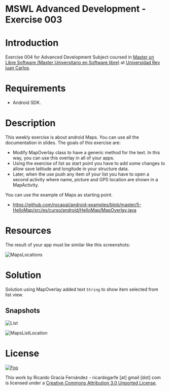 MSWL Advanced Development - Exercise 003
=========================================

# Introduction

Exercise 004 for Advanced Development Subject coursed in [Master on Libre Software (Master Universitario en Software libre)](http://master.libresoft.es/) at [Universidad Rey juan Carlos](http://www.urjc.es/).

# Requirements

* Android SDK.

# Description 

This weekly exercise is about android Maps. You can use all the documentation in slides. The goals of this exercise are:

* Modify MapOverlay class to have a generic method for the text. In this way, you can use this overlay in all of your apps.
* Using the exercise of list as start point you have to add some changes to allow save latitude and longitude in your structure data.
* Later, when the use push any item of your list you have to open a second activity where name, picture and GPS location are shown in a MapActivity.

You can use the example of Maps as starting point.

* https://github.com/rocapal/android-examples/blob/master/5-HelloMap/src/es/curso/android/HelloMap/MapOverlay.java

# Resources

The result of your app must be similar like this screenshots:

![MapsLocations](https://raw.github.com/ricardogarfe/mswl-advanced-development/master/android/exercises/GoogleMapsExercise/assets/example.png)

# Solution

Solution using MapOverlay added text `String` to show item selected from list view.

## Snapshots

![List](https://raw.github.com/ricardogarfe/mswl-advanced-development/master/android/exercises/GoogleMapsExercise/assets/lista-objetos.png)

![MapsListLocation](https://raw.github.com/ricardogarfe/mswl-advanced-development/master/android/exercises/GoogleMapsExercise/assets/show-location.png)

# License

<a href="http://creativecommons.org/licenses/by/3.0/" rel="Creative Commons Attribution 3.0">![Foo](http://i.creativecommons.org/l/by/3.0/88x31.png)</a>

This work by Ricardo Gracía Fernández - ricardogarfe [at] gmail [dot] com is licensed under a [Creative Commons Attribution 3.0 Unported License](http://creativecommons.org/licenses/by/3.0/).

